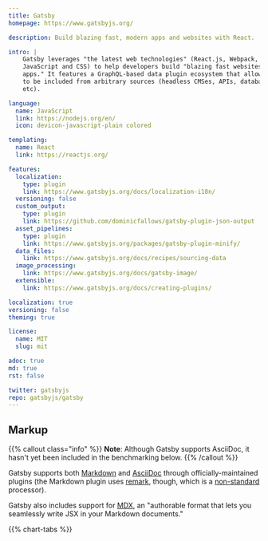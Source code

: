 ```yaml
---
title: Gatsby
homepage: https://www.gatsbyjs.org/

description: Build blazing fast, modern apps and websites with React.

intro: |
    Gatsby leverages "the latest web technologies" (React.js, Webpack, modern
    JavaScript and CSS) to help developers build "blazing fast websites and
    apps." It features a GraphQL-based data plugin ecosystem that allows data
    to be included from arbitrary sources (headless CMSes, APIs, databases,
    etc).

language:
  name: JavaScript
  link: https://nodejs.org/en/
  icon: devicon-javascript-plain colored

templating:
  name: React
  link: https://reactjs.org/

features:
  localization:
    type: plugin
    link: https://www.gatsbyjs.org/docs/localization-i18n/
  versioning: false
  custom_output:
    type: plugin
    link: https://github.com/dominicfallows/gatsby-plugin-json-output
  asset_pipelines:
    type: plugin
    link: https://www.gatsbyjs.org/packages/gatsby-plugin-minify/
  data_files:
    link: https://www.gatsbyjs.org/docs/recipes/sourcing-data
  image_processing:
    link: https://www.gatsbyjs.org/docs/gatsby-image/
  extensible:
    link: https://www.gatsbyjs.org/docs/creating-plugins/

localization: true
versioning: false
theming: true

license:
  name: MIT
  slug: mit

adoc: true
md: true
rst: false

twitter: gatsbyjs
repo: gatsbyjs/gatsby
---
```


## Markup

{{% callout class="info" %}}
**Note**: Although Gatsby supports AsciiDoc, it hasn't yet been included in the
benchmarking below.
{{% /callout %}}

Gatsby supports both [Markdown][1] and [AsciiDoc][2] through
officially-maintained plugins (the Markdown plugin uses [remark][3], though,
which is a [non-standard][4] processor).

Gatsby also includes support for [MDX][5], an "authorable format that lets you
seamlessly write JSX in your Markdown documents."

{{% chart-tabs %}}

[1]: https://www.gatsbyjs.org/packages/gatsby-transformer-remark/
[2]: https://www.gatsbyjs.org/packages/gatsby-transformer-asciidoc/
[3]: http://remark.js.org/
[4]: https://github.com/remarkjs/remark/issues/306
[5]: https://www.gatsbyjs.org/docs/mdx/
